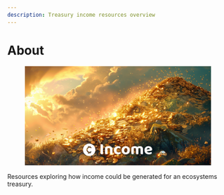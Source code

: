 ```yaml
---
description: Treasury income resources overview
---
```


# About

<figure><img src=".gitbook/assets/income-header.png" alt=""><figcaption></figcaption></figure>

Resources exploring how income could be generated for an ecosystems treasury.
